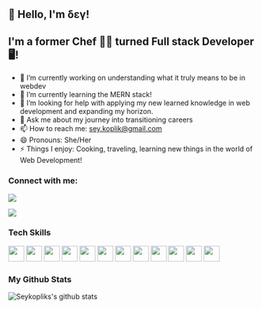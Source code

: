 ## 👋 Hello, I'm &delta;&epsilon;&gamma;!

## I'm a former Chef 👩‍🍳 turned Full stack Developer 🖥️! 

- 🔭 I’m currently working on understanding what it truly means to be in webdev
- 🌱 I’m currently learning the MERN stack!
- 🤔 I’m looking for help with applying my new learned knowledge in web development and expanding my horizon.
- 💬 Ask me about my journey into transitioning careers
- 📫 How to reach me: sey.koplik@gmail.com
- 😄 Pronouns: She/Her
- ⚡ Things I enjoy: Cooking, traveling, learning new things in the world of Web Development! 

### Connect with me:
<a href="https://www.linkedin.com/in/seykoplik/" target="_blank"><img src="https://img.shields.io/badge/linkedin-%230077B5.svg?&style=for-the-badge&logo=linkedin&logoColor=white" /> </a>


<a href="https://seykoplik.github.io/" target="_blank"><img src="https://img.shields.io/badge/github%20-%23121011.svg?&style=for-the-badge&logo=github&logoColor=white"/> </a>


### Tech Skills

<img height="32" width="32" src="https://unpkg.com/simple-icons@v3/icons/heroku.svg" /> <img height="32" width="32" src="https://unpkg.com/simple-icons@v3/icons/javascript.svg" /> <img height="32" width="32" src="https://unpkg.com/simple-icons@v3/icons/node-dot-js.svg" /> <img height="32" width="32" src="https://unpkg.com/simple-icons@v3/icons/jsonwebtokens.svg" /> <img height="32" width="32" src="https://unpkg.com/simple-icons@v3/icons/jest.svg" /> <img height="32" width="32" src="https://unpkg.com/simple-icons@v3/icons/mongodb.svg" /> <img height="32" width="32" src="https://unpkg.com/simple-icons@v3/icons/mysql.svg" /> <img height="32" width="32" src="https://unpkg.com/simple-icons@v3/icons/react.svg" /> <img height="32" width="32" src="https://unpkg.com/simple-icons@v3/icons/bootstrap.svg" /> <img height="32" width="32" src="https://unpkg.com/simple-icons@v3/icons/css3.svg" /> <img height="32" width="32" src="https://unpkg.com/simple-icons@v3/icons/html5.svg" /> <img height="32" width="32" src="https://unpkg.com/simple-icons@v3/icons/nodemon.svg" />

### My Github Stats

![Seykopliks's github stats](https://github-readme-stats.vercel.app/api?username=seykoplik&show_icons=true&theme=solarized-light)
